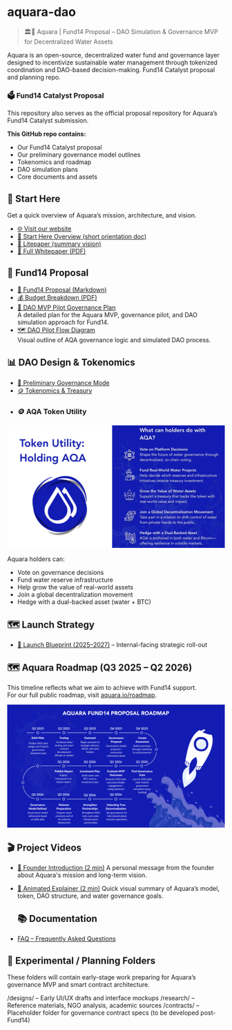 # aquara-dao
> 🏛🌊 Aquara | Fund14 Proposal – DAO Simulation & Governance MVP for Decentralized Water Assets
> 
Aquara is an open-source, decentralized water fund and governance layer designed to incentivize sustainable water management through tokenized coordination and DAO-based decision-making. Fund14 Catalyst proposal and planning repo.

### 🗳️ Fund14 Catalyst Proposal
This repository also serves as the official proposal repository for Aquara’s Fund14 Catalyst submission.

**This GitHub repo contains:**
- Our Fund14 Catalyst proposal
- Our preliminary governance model outlines
- Tokenomics and roadmap
- DAO simulation plans
- Core documents and assets

## 🔗 Start Here

Get a quick overview of Aquara’s mission, architecture, and vision.

- [🌐 Visit our website](https://aquara.io)
- [🧭 Start Here Overview (short orientation doc)](https://drive.google.com/file/d/1zaSm0HRqofiqqE2vp_2DebN9n7Hu7M7S/view?usp=sharing)
- [📄 Litepaper (summary vision)](https://drive.google.com/file/d/13TNf74iXeh9C9j7FEjtnZ0IoVR_I0A_Z/view?usp=sharing)
- [📘 Full Whitepaper (PDF)](https://drive.google.com/file/d/1EJeiwv_9_CiSVi_LokZL6-zvBADQoVB3/view?usp=sharing)

## 💸 Fund14 Proposal

- [📄 Fund14 Proposal (Markdown)](proposal.md)
- [💰 Budget Breakdown (PDF)](./assets/Aquara_Catalyst_F14_Budget.pdf)
- [🧪 DAO MVP Pilot Governance Plan](./dao-mvp-pilot-governance.md)  
  A detailed plan for the Aquara MVP, governance pilot, and DAO simulation approach for Fund14.
- [🗺 DAO Pilot Flow Diagram](./assets/DAO_Flow_Diagram.png)  
  Visual outline of AQA governance logic and simulated DAO process.

## 📊 DAO Design & Tokenomics

- [🧠 Preliminary Governance Mode](https://www.aquara.io/_files/ugd/6d59ef_db50001936c6464db4ebafb342d2f41f.pdf)
- [🪙 Tokenomics & Treasury](https://www.aquara.io/_files/ugd/6d59ef_7a799203d6df4720add4f3ba11807382.pdf)
- ### 🪙 AQA Token Utility

<img src="./assets/aqa-token-utility.png" width="700"/>

Aquara holders can:
- Vote on governance decisions
- Fund water reserve infrastructure
- Help grow the value of real-world assets
- Join a global decentralization movement
- Hedge with a dual-backed asset (water + BTC)

## 🗺️ Launch Strategy

- [📅 Launch Blueprint (2025–2027)](https://drive.google.com/file/d/1WBg79isRDq532cxkcSPcBF3-ZAY440Pf/view) – Internal-facing strategic roll-out

## 🗺️ Aquara Roadmap (Q3 2025 – Q2 2026)

This timeline reflects what we aim to achieve with Fund14 support.  
For our full public roadmap, visit [aquara.io/roadmap](https://www.aquara.io/roadmap).

![Aquara Roadmap](./assets/roadmap-2025-2026.png)

## 🎬 Project Videos

- [🔹 Founder Introduction (2 min)](https://www.youtube.com/watch?v=ChHVROUFp8g)
  A personal message from the founder about Aquara's mission and long-term vision.

- [🔹 Animated Explainer (2 min)](https://www.youtube.com/watch?v=ZFZ48x9umt8)
  Quick visual summary of Aquara’s model, token, DAO structure, and water governance goals.

  ## 📚 Documentation

- [FAQ – Frequently Asked Questions](faq.md)

## 🧪 Experimental / Planning Folders

These folders will contain early-stage work preparing for Aquara’s governance MVP and smart contract architecture.

/designs/ – Early UI/UX drafts and interface mockups
/research/ – Reference materials, NGO analysis, academic sources
/contracts/ – Placeholder folder for governance contract specs (to be developed post-Fund14)
